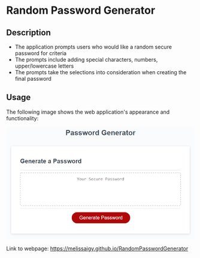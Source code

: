 # Random Password Generator

## Description
* The application prompts users who would like a random secure password for criteria
* The prompts include adding special characters, numbers, upper/lowercase letters
* The prompts take the selections into consideration when creating the final password

## Usage

The following image shows the web application's appearance and functionality:

![The Password Generator application displays a red button to "Generate Password".](./Assets/03-javascript-homework-demo.png)

Link to webpage: https://melissaigy.github.io/RandomPasswordGenerator
